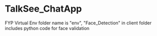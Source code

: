 # TalkSee_ChatApp
 FYP
 Virtual Env folder name is "env", "Face_Detection" in client folder includes python code for face validation
